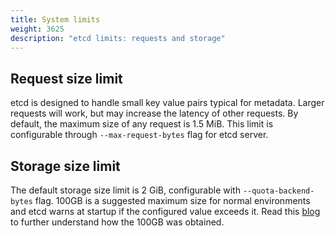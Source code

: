 ```yaml
---
title: System limits
weight: 3625
description: "etcd limits: requests and storage"
---
```


## Request size limit

etcd is designed to handle small key value pairs typical for metadata. Larger requests will work, but may increase the latency of other requests. By default, the maximum size of any request is 1.5 MiB. This limit is configurable through `--max-request-bytes` flag for etcd server.

## Storage size limit

The default storage size limit is 2 GiB, configurable with `--quota-backend-bytes` flag. 100GB is a suggested maximum size for normal environments and etcd warns at startup if the configured value exceeds it. Read this [blog](https://www.cncf.io/blog/2019/05/09/performance-optimization-of-etcd-in-web-scale-data-scenario/) to further understand how the 100GB was obtained.
